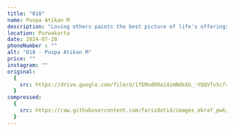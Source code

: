 ```yaml
---
title: "018"
name: Puspa Atikan M
description: "Loving others paints the best picture of life's offerings"
location: Purwakarta
date: 2024-07-20
phoneNumber : ""
alt: "018 - Puspa Atikan M"
price: ""
instagram: ""
original:
  {
    src: https://drive.google.com/file/d/1fEModR0a14zmNdkXG_-YQQVfv5cfr2yL/view?usp=sharing,
  }
compressed:
  {
    src: https://raw.githubusercontent.com/farizdotid/images_ekraf_pwk/main/teraspendopocoffee/018.jpg,
  }
---
```

